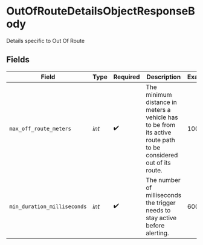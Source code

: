# OutOfRouteDetailsObjectResponseBody

Details specific to Out Of Route


## Fields

| Field                                                                                                            | Type                                                                                                             | Required                                                                                                         | Description                                                                                                      | Example                                                                                                          |
| ---------------------------------------------------------------------------------------------------------------- | ---------------------------------------------------------------------------------------------------------------- | ---------------------------------------------------------------------------------------------------------------- | ---------------------------------------------------------------------------------------------------------------- | ---------------------------------------------------------------------------------------------------------------- |
| `max_off_route_meters`                                                                                           | *int*                                                                                                            | :heavy_check_mark:                                                                                               | The minimum distance in meters a vehicle has to be from its active route path to be considered out of its route. | 100                                                                                                              |
| `min_duration_milliseconds`                                                                                      | *int*                                                                                                            | :heavy_check_mark:                                                                                               | The number of milliseconds the trigger needs to stay active before alerting.                                     | 600000                                                                                                           |